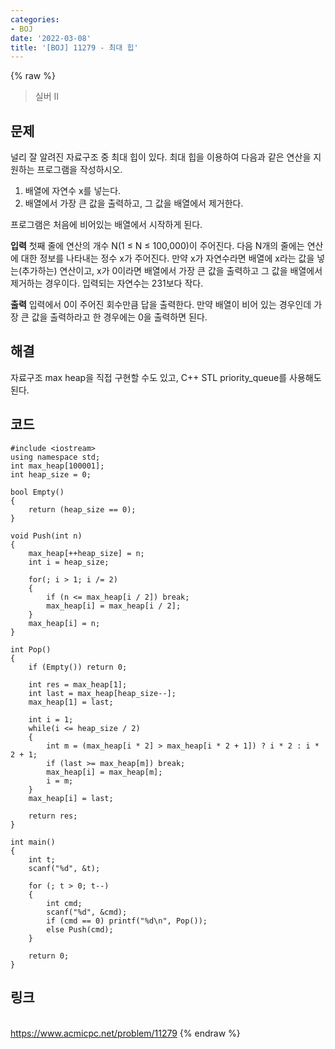 ```yaml
---
categories:
- BOJ
date: '2022-03-08'
title: '[BOJ] 11279 - 최대 힙'
---
```


{% raw %}
> 실버 II<br>

## 문제
널리 잘 알려진 자료구조 중 최대 힙이 있다. 최대 힙을 이용하여 다음과 같은 연산을 지원하는 프로그램을 작성하시오.

1.  배열에 자연수 x를 넣는다.
2.  배열에서 가장 큰 값을 출력하고, 그 값을 배열에서 제거한다.

프로그램은 처음에 비어있는 배열에서 시작하게 된다.

**입력**
첫째 줄에 연산의 개수 N(1 ≤ N ≤ 100,000)이 주어진다. 다음 N개의 줄에는 연산에 대한 정보를 나타내는 정수 x가 주어진다. 만약 x가 자연수라면 배열에 x라는 값을 넣는(추가하는) 연산이고, x가 0이라면 배열에서 가장 큰 값을 출력하고 그 값을 배열에서 제거하는 경우이다. 입력되는 자연수는 231보다 작다.

**출력**
입력에서 0이 주어진 회수만큼 답을 출력한다. 만약 배열이 비어 있는 경우인데 가장 큰 값을 출력하라고 한 경우에는 0을 출력하면 된다.

##  해결
자료구조 max heap을 직접 구현할 수도 있고, C++ STL priority_queue를 사용해도 된다.

## 코드
```
#include <iostream>
using namespace std;
int max_heap[100001];
int heap_size = 0;

bool Empty()
{
	return (heap_size == 0);
}

void Push(int n)
{
	max_heap[++heap_size] = n;
	int i = heap_size;

	for(; i > 1; i /= 2)
	{
		if (n <= max_heap[i / 2]) break;
		max_heap[i] = max_heap[i / 2];
	}
	max_heap[i] = n;
}

int Pop()
{
	if (Empty()) return 0;

	int res = max_heap[1];
	int last = max_heap[heap_size--];
	max_heap[1] = last;

	int i = 1;
	while(i <= heap_size / 2)
	{
		int m = (max_heap[i * 2] > max_heap[i * 2 + 1]) ? i * 2 : i * 2 + 1;
		if (last >= max_heap[m]) break;
		max_heap[i] = max_heap[m];
		i = m;
	}
	max_heap[i] = last;

	return res;
}

int main()
{
	int t;
	scanf("%d", &t);

	for (; t > 0; t--)
	{
		int cmd;
		scanf("%d", &cmd);
		if (cmd == 0) printf("%d\n", Pop());
		else Push(cmd);
	}

	return 0;
}
```

## 링크
<br>https://www.acmicpc.net/problem/11279
{% endraw %}